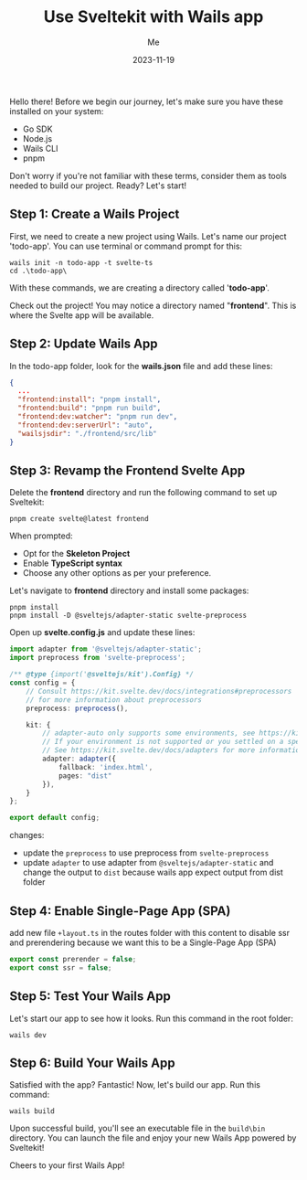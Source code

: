 ﻿---
title: Use Sveltekit with Wails app
description: In this article, we explore integrating SvelteKit with a Wails app. We will create a Wails project named ‘todo-app’ and update the Wails app by modifying the ‘wails.json’ file to include frontend-related commands. Revamp the frontend by setting up SvelteKit. Enjoy your new Wails App powered by SvelteKit! 🚀
date: '2023-11-19'
categories:
  - sveltekit
  - svelte
  - wails
image: /images/wail-svelte.png
author: Me
published: true
---
Hello there! Before we begin our journey, let's make sure you have these installed on your system:
- Go SDK
- Node.js
- Wails CLI
- pnpm

Don't worry if you're not familiar with these terms, consider them as tools needed to build our project. Ready? Let's start!

## Step 1: Create a Wails Project
First, we need to create a new project using Wails. Let's name our project 'todo-app'. You can use terminal or command prompt for this:

```
wails init -n todo-app -t svelte-ts
cd .\todo-app\
```
With these commands, we are creating a directory called '**todo-app**'.

Check out the project! You may notice a directory named "**frontend**". This is where the Svelte app will be available.

## Step 2: Update Wails App
In the todo-app folder, look for the **wails.json** file and add these lines:
```json
{
  ...
  "frontend:install": "pnpm install",
  "frontend:build": "pnpm run build",
  "frontend:dev:watcher": "pnpm run dev",
  "frontend:dev:serverUrl": "auto",
  "wailsjsdir": "./frontend/src/lib"
}
```

## Step 3: Revamp the Frontend Svelte App
Delete the **frontend** directory and run the following command to set up Sveltekit:
```shell
pnpm create svelte@latest frontend
```
When prompted:
- Opt for the **Skeleton Project**
- Enable **TypeScript syntax**
- Choose any other options as per your preference.

Let's navigate to **frontend** directory and install some packages:
```shell
pnpm install
pnpm install -D @sveltejs/adapter-static svelte-preprocess
```
Open up **svelte.config.js** and update these lines:
```typescript
import adapter from '@sveltejs/adapter-static';
import preprocess from 'svelte-preprocess';

/** @type {import('@sveltejs/kit').Config} */
const config = {
	// Consult https://kit.svelte.dev/docs/integrations#preprocessors
	// for more information about preprocessors
	preprocess: preprocess(),

	kit: {
		// adapter-auto only supports some environments, see https://kit.svelte.dev/docs/adapter-auto for a list.
		// If your environment is not supported or you settled on a specific environment, switch out the adapter.
		// See https://kit.svelte.dev/docs/adapters for more information about adapters.
		adapter: adapter({
			fallback: 'index.html',
			pages: "dist"
		}),
	}
};

export default config;
```
changes:
- update the `preprocess` to use preprocess from `svelte-preprocess`
- update `adapter` to use adapter from `@sveltejs/adapter-static` and change the output to `dist` because wails app expect output from dist folder

## Step 4: Enable  Single-Page App (SPA)
add new file `+layout.ts` in the routes folder with this content to disable ssr and prerendering because we want this to be a Single-Page App (SPA)
```typescript
export const prerender = false;
export const ssr = false;
```


## Step 5: Test Your Wails App
Let's start our app to see how it looks. Run this command in the root folder:
```shell
wails dev
```
## Step 6: Build Your Wails App
Satisfied with the app? Fantastic! Now, let's build our app. Run this command:
```shell
wails build
```
Upon successful build, you'll see an executable file in the `build\bin` directory. You can launch the file and enjoy your new Wails App powered by Sveltekit!

Cheers to your first Wails App!